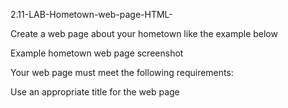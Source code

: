  2.11-LAB-Hometown-web-page-HTML-

Create a web page about your hometown like the example below

Example hometown web page screenshot

Your web page must meet the following requirements:

Use an appropriate title for the web page <title>.

Use <h1> tags containing the hometown name followed by 3 sections, each using <section> tags.

The 1st section should contain a heading in <h2> tags entitled "Location". A single paragraph should briefly describe the town's location.

The 2nd section should contain a heading in <h2> tags entitled "About". Create at least 3 subsections that each use <section> tags with <h3> headings. Each subsection should have a single paragraph describing something about your hometown.

The 3rd section should contain a heading in <h2> tags entitled "Things To Do". Create an unordered list of interesting things to do in your hometown.
